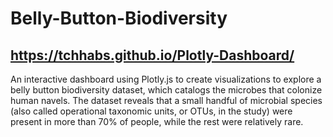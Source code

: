 # Belly-Button-Biodiversity
## https://tchhabs.github.io/Plotly-Dashboard/
An interactive dashboard using Plotly.js to create visualizations to explore a belly button biodiversity dataset, which catalogs the microbes that colonize human navels.
The dataset reveals that a small handful of microbial species (also called operational taxonomic units, or OTUs, in the study) were present in more than 70% of people, while the rest were relatively rare.

